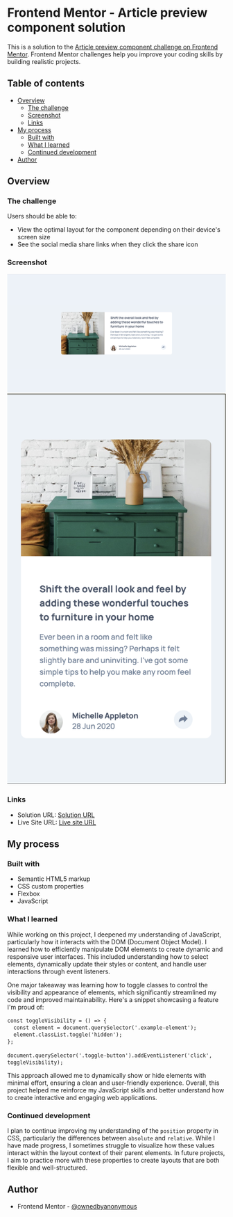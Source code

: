 # Frontend Mentor - Article preview component solution

This is a solution to the [Article preview component challenge on Frontend Mentor](https://www.frontendmentor.io/challenges/article-preview-component-dYBN_pYFT). Frontend Mentor challenges help you improve your coding skills by building realistic projects. 

## Table of contents

- [Overview](#overview)
  - [The challenge](#the-challenge)
  - [Screenshot](#screenshot)
  - [Links](#links)
- [My process](#my-process)
  - [Built with](#built-with)
  - [What I learned](#what-i-learned)
  - [Continued development](#continued-development)
- [Author](#author)


## Overview

### The challenge

Users should be able to:

- View the optimal layout for the component depending on their device's screen size
- See the social media share links when they click the share icon

### Screenshot

![](./images/desktop.png)
![](./images/mobile.png)


### Links

- Solution URL: [Solution URL](https://github.com/ownedbyanonymous/article-preview-component-master)
- Live Site URL: [Live site URL](https://article-preview-component-master-anonymous-projects-2a5e58cd.vercel.app/)

## My process

### Built with

- Semantic HTML5 markup
- CSS custom properties
- Flexbox
- JavaScript


### What I learned

While working on this project, I deepened my understanding of JavaScript, particularly how it interacts with the DOM (Document Object Model). I learned how to efficiently manipulate DOM elements to create dynamic and responsive user interfaces. This included understanding how to select elements, dynamically update their styles or content, and handle user interactions through event listeners.

One major takeaway was learning how to toggle classes to control the visibility and appearance of elements, which significantly streamlined my code and improved maintainability. Here's a snippet showcasing a feature I'm proud of:

```JS
const toggleVisibility = () => {
  const element = document.querySelector('.example-element');
  element.classList.toggle('hidden');
};

document.querySelector('.toggle-button').addEventListener('click', toggleVisibility);
```

This approach allowed me to dynamically show or hide elements with minimal effort, ensuring a clean and user-friendly experience. Overall, this project helped me reinforce my JavaScript skills and better understand how to create interactive and engaging web applications.


### Continued development

I plan to continue improving my understanding of the `position` property in CSS, particularly the differences between `absolute` and `relative`. While I have made progress, I sometimes struggle to visualize how these values interact within the layout context of their parent elements. In future projects, I aim to practice more with these properties to create layouts that are both flexible and well-structured.


## Author

- Frontend Mentor - [@ownedbyanonymous](https://www.frontendmentor.io/profile/yourusername)
